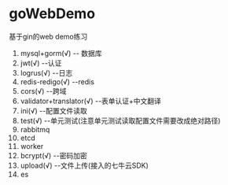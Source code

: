 # goWebDemo
基于gin的web demo练习

1. mysql+gorm(√) -- 数据库
2. jwt(√) --认证
3. logrus(√) --日志
4. redis-redigo(√) --redis
5. cors(√) --跨域
6. validator+translator(√) --表单认证+中文翻译
7. ini(√) --配置文件读取
8. test(√) --单元测试(注意单元测试读取配置文件需要改成绝对路径) 
9. rabbitmq
10. etcd
11. worker
12. bcrypt(√) --密码加密
13. upload(√) --文件上传(接入的七牛云SDK)
14. es

